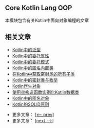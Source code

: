 ## Core Kotlin Lang OOP

本模块包含有关Kotlin中面向对象编程的文章

## 相关文章

+ [Kotlin中的泛型](docs/Kotlin中的泛型.md)
+ [Kotlin中的委托属性](docs/Kotlin中的委托属性.md)
+ [Kotlin中的委托模式](docs/Kotlin中的委托模式.md)
+ [Kotlin中的匿名内部类](docs/Kotlin中的匿名内部类.md)
+ [在Kotlin中获取密封类的所有子类](docs/在Kotlin中获取密封类的所有子类.md)
+ [Kotlin中的密封类与枚举](docs/Kotlin中的密封类与枚举.md)
+ [Kotlin伴生对象](docs/Kotlin伴生对象.md)
+ [使用空构造函数实例化Kotlin数据类](docs/使用空构造函数实例化Kotlin数据类.md)
+ [Kotlin中的匿名对象](docs/Kotlin中的匿名对象.md)
+ [Kotlin的SOLID原则](docs/Kotlin的SOLID原则.md)

- 更多文章： [[<-- prev]](../kotlin-core-lang-oop-1/README.md)
- 更多文章： [[next -->]](../kotlin-core-lang-oop-3/README.md)